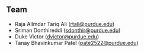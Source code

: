 ## Team
- Raja Allmdar Tariq Ali (rtali@purdue.edu)
- Sriman Donthireddi (sdonthir@purdue.edu)
- Duke Victor (dvictor@purdue.edu)
- Tanay Bhavinkumar Patel (pate2522@purdue.edu)
